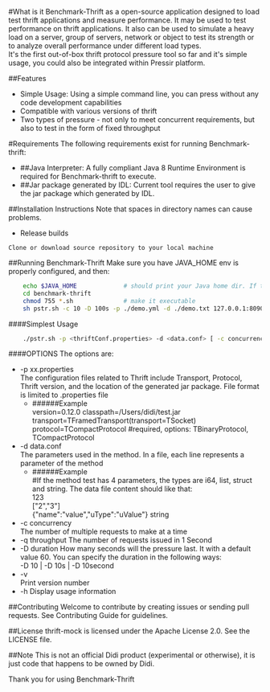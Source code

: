 #What is it
Benchmark-Thrift as a open-source application designed to load test thrift applications and measure performance. It may be used to test performance on thrift applications. It also can be used to simulate a heavy load on a server, group of servers, network or object to test its strength or to analyze overall performance under different load types.  
It's the first out-of-box thrift protocol pressure tool so far and it's simple usage, you could also be integrated within Pressir platform.

##Features
   * Simple Usage: Using a simple command line, you can press without any code development capabilities   
   * Compatible with various versions of thrift
   * Two types of pressure - not only to meet concurrent requirements, but also to test in the form of fixed throughput

#Requirements
The following requirements exist for running Benchmark-thrift:
   * ##Java Interpreter:
     A fully compliant Java 8 Runtime Environment is required for Benchmark-thrift to execute.
   * ##Jar package generated by IDL:
     Current tool requires the user to give the jar package which generated by IDL.
     
##Installation Instructions
Note that spaces in directory names can cause problems.

   * Release builds

    Clone or download source repository to your local machine 

##Running Benchmark-Thrift
   Make sure you have JAVA_HOME env is properly configured, and then: 
```bash
    echo $JAVA_HOME             # should print your Java home dir. If the command fails, you need to install the Java environment. Java Downloads: https://www.oracle.com/technetwork/java/javase/downloads/index.html
    cd benchmark-thrift
    chmod 755 *.sh              # make it executable
    sh pstr.sh -c 10 -D 100s -p ./demo.yml -d ./demo.txt 127.0.0.1:8090/Test/test # run it. If the duration and pressure type are not specified, the default one-minute concurrent execution is achieved
```

####Simplest Usage
```bash
    ./pstr.sh -p <thriftConf.properties> -d <data.conf> [ -c concurrency ] [ -n requests ] [options] url
```
####OPTIONS
   The options are:     
   * -p xx.properties   
   The configuration files related to Thrift include Transport, Protocol, Thrift version, and the location of the generated jar package. File format is limited to .properties file
        * ######Example  
         version=0.12.0
         classpath=/Users/didi/test.jar      
         transport=TFramedTransport(transport=TSocket)
         protocol=TCompactProtocol  #required, options: TBinaryProtocol, TCompactProtocol          
   * -d data.conf   
   The parameters used in the method. In a file, each line represents a parameter of the method
        * ######Example   
         #If the method test has 4 parameters, the types are i64, list, struct and string. The data file content should like that:  
         123  
         ["2","3"]  
         {"name":"value","uType":"uValue"}
         string   
   * -c concurrency  
   The number of multiple requests to make at a time
   * -q throughput
   The number of requests issued in 1 Second
   * -D duration
   How many seconds will the pressure last. It with a default value 60. You can specify the duration in the following ways:  
   -D 10 | -D 10s | -D 10second  
   * -v   
   Print version number
   * -h
   Display usage information
   

##Contributing
Welcome to contribute by creating issues or sending pull requests. See Contributing Guide for guidelines.

##License
thrift-mock is licensed under the Apache License 2.0. See the LICENSE file.

##Note
This is not an official Didi product (experimental or otherwise), it is just code that happens to be owned by Didi.

Thank you for using Benchmark-Thrift

